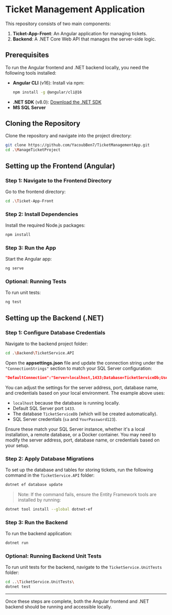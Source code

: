 
# Ticket Management Application

This repository consists of two main components:

1. **Ticket-App-Front**: An Angular application for managing tickets.
2. **Backend**: A .NET Core Web API that manages the server-side logic.

## Prerequisites

To run the Angular frontend and .NET backend locally, you need the following tools installed:

- **Angular CLI** (v16): Install via npm:
  ```bash
  npm install -g @angular/cli@16
  ```
- **.NET SDK** (v8.0): [Download the .NET SDK](https://dotnet.microsoft.com/download)
- **MS SQL Server**

## Cloning the Repository

Clone the repository and navigate into the project directory:

```bash
git clone https://github.com/YacoubBen7/TicketManagementApp.git
cd .\ManageTicketProject
```

## Setting up the Frontend (Angular)

### Step 1: Navigate to the Frontend Directory

Go to the frontend directory:

```bash
cd .\Ticket-App-Front
```

### Step 2: Install Dependencies

Install the required Node.js packages:

```bash
npm install
```

### Step 3: Run the App

Start the Angular app:

```bash
ng serve
```

### Optional: Running Tests

To run unit tests:

```bash
ng test
```

## Setting up the Backend (.NET)

### Step 1: Configure Database Credentials

Navigate to the backend project folder:

```bash
cd .\Backend\TicketService.API
```

Open the **appsettings.json** file and update the connection string under the `"ConnectionStrings"` section to match your SQL Server configuration:

```json
"DefaultConnection":"Server=localhost,1433;Database=TicketServiceDb;User=sa;Password=YourPassword123;TrustServerCertificate=True;"
```

You can adjust the settings for the server address, port, database name, and credentials based on your local environment. The example above uses:

- `localhost` because the database is running locally.
- Default SQL Server port `1433`.
- The database `TicketServiceDb` (which will be created automatically).
- SQL Server credentials (`sa` and `YourPassword123`).

Ensure these match your SQL Server instance, whether it's a local installation, a remote database, or a Docker container. You may need to modify the server address, port, database name, or credentials based on your setup.

### Step 2: Apply Database Migrations

To set up the database and tables for storing tickets, run the following command in the `TicketService.API` folder:

```bash
dotnet ef database update
```

> Note: If the command fails, ensure the Entity Framework tools are installed by running:

```bash
dotnet tool install --global dotnet-ef
```

### Step 3: Run the Backend

To run the backend application:

```bash
dotnet run
```

### Optional: Running Backend Unit Tests

To run unit tests for the backend, navigate to the `TicketService.UnitTests` folder:

```bash
cd ..\TicketService.UnitTests\
dotnet test
```

---

Once these steps are complete, both the Angular frontend and .NET backend should be running and accessible locally.
